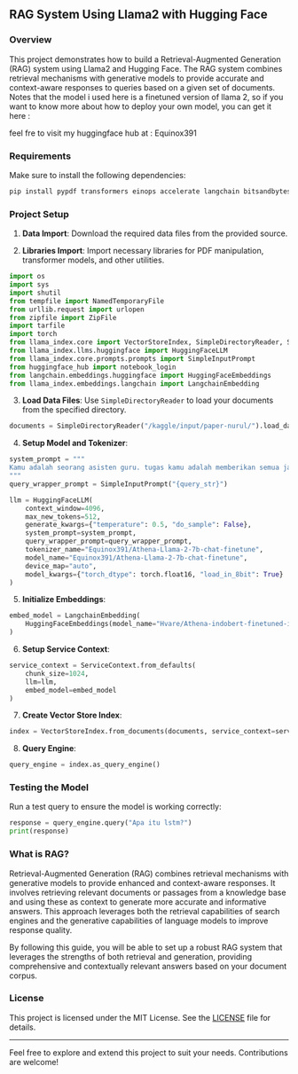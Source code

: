 ## RAG System Using Llama2 with Hugging Face

### Overview

This project demonstrates how to build a Retrieval-Augmented Generation (RAG) system using Llama2 and Hugging Face. The RAG system combines retrieval mechanisms with generative models to provide accurate and context-aware responses to queries based on a given set of documents. Notes that the model i used here is a finetuned version of llama 2, so if you want to know more about how to deploy your own model, you can get it here :

feel fre to visit my huggingface hub at : Equinox391

### Requirements

Make sure to install the following dependencies:

```sh
pip install pypdf transformers einops accelerate langchain bitsandbytes sentence-transformers llama_index llama-index-llms-huggingface langchain-community llama-index-embeddings-langchain
```

### Project Setup

1. **Data Import**: Download the required data files from the provided source.

2. **Libraries Import**: Import necessary libraries for PDF manipulation, transformer models, and other utilities.

```python
import os
import sys
import shutil
from tempfile import NamedTemporaryFile
from urllib.request import urlopen
from zipfile import ZipFile
import tarfile
import torch
from llama_index.core import VectorStoreIndex, SimpleDirectoryReader, ServiceContext
from llama_index.llms.huggingface import HuggingFaceLLM
from llama_index.core.prompts.prompts import SimpleInputPrompt
from huggingface_hub import notebook_login
from langchain.embeddings.huggingface import HuggingFaceEmbeddings
from llama_index.embeddings.langchain import LangchainEmbedding
```

3. **Load Data Files**: Use `SimpleDirectoryReader` to load your documents from the specified directory.

```python
documents = SimpleDirectoryReader("/kaggle/input/paper-nurul/").load_data()
```

4. **Setup Model and Tokenizer**:

```python
system_prompt = """
Kamu adalah seorang asisten guru. tugas kamu adalah memberikan semua jawaban dari pertanyaan yang ditanyakan, dan permintaan yang diminta oleh guru seakurat mungkin berdasarkan instruksi dan konteks yang diberikan. Jika kamu tidak tahu jawabannya, bilang kamu tidak mengetahui hal tersebut karena keterbatasan pengetahuan.
"""
query_wrapper_prompt = SimpleInputPrompt("{query_str}")

llm = HuggingFaceLLM(
    context_window=4096,
    max_new_tokens=512,
    generate_kwargs={"temperature": 0.5, "do_sample": False},
    system_prompt=system_prompt,
    query_wrapper_prompt=query_wrapper_prompt,
    tokenizer_name="Equinox391/Athena-Llama-2-7b-chat-finetune",
    model_name="Equinox391/Athena-Llama-2-7b-chat-finetune",
    device_map="auto",
    model_kwargs={"torch_dtype": torch.float16, "load_in_8bit": True}
)
```

5. **Initialize Embeddings**:

```python
embed_model = LangchainEmbedding(
    HuggingFaceEmbeddings(model_name="Hvare/Athena-indobert-finetuned-indonli-SentenceTransformer")
)
```

6. **Setup Service Context**:

```python
service_context = ServiceContext.from_defaults(
    chunk_size=1024,
    llm=llm,
    embed_model=embed_model
)
```

7. **Create Vector Store Index**:

```python
index = VectorStoreIndex.from_documents(documents, service_context=service_context)
```

8. **Query Engine**:

```python
query_engine = index.as_query_engine()
```

### Testing the Model

Run a test query to ensure the model is working correctly:

```python
response = query_engine.query("Apa itu lstm?")
print(response)
```

### What is RAG?

Retrieval-Augmented Generation (RAG) combines retrieval mechanisms with generative models to provide enhanced and context-aware responses. It involves retrieving relevant documents or passages from a knowledge base and using these as context to generate more accurate and informative answers. This approach leverages both the retrieval capabilities of search engines and the generative capabilities of language models to improve response quality.

By following this guide, you will be able to set up a robust RAG system that leverages the strengths of both retrieval and generation, providing comprehensive and contextually relevant answers based on your document corpus.

### License

This project is licensed under the MIT License. See the [LICENSE](LICENSE) file for details.

---

Feel free to explore and extend this project to suit your needs. Contributions are welcome!

